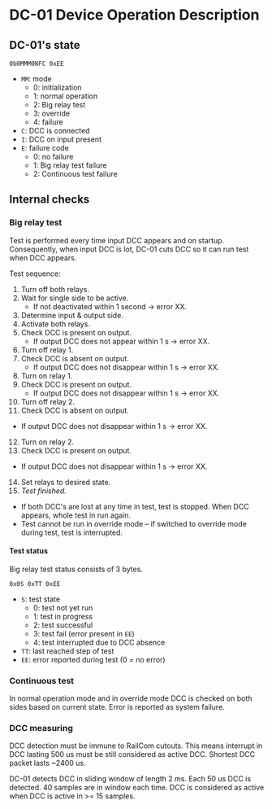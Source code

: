 DC-01 Device Operation Description
==================================

## DC-01's state

`0b0MMM0NFC 0xEE`

* `MM`: mode
   - 0: initialization
   - 1: normal operation
   - 2: Big relay test
   - 3: override
   - 4: failure
* `C`: DCC is connected
* `I`: DCC on input present
* `E`: failure code
  - 0: no failure
  - 1: Big relay test failure
  - 2: Continuous test failure

## Internal checks

### Big relay test

Test is performed every time input DCC appears and on startup. Consequently,
when input DCC is lot, DC-01 cuts DCC so it can run test when DCC appears.

Test sequence:

1. Turn off both relays.
2. Wait for single side to be active.
   - If not deactivated within 1 second → error XX.
3. Determine input & output side.
4. Activate both relays.
5. Check DCC is present on output.
   - If output DCC does not appear within 1 s → error XX.
6. Turn off relay 1.
7. Check DCC is absent on output.
   - If output DCC does not disappear within 1 s → error XX.
8. Turn on relay 1.
9. Check DCC is present on output.
   - If output DCC does not disappear within 1 s → error XX.
10. Turn off relay 2.
11. Check DCC is absent on output.
   - If output DCC does not disappear within 1 s → error XX.
12. Turn on relay 2.
13. Check DCC is present on output.
   - If output DCC does not disappear within 1 s → error XX.
14. Set relays to desired state.
15. *Test finished.*

* If both DCC's are lost at any time in test, test is stopped. When DCC appears,
  whole test in run again.
* Test cannot be run in override mode – if switched to override mode during test,
  test is interrupted.

#### Test status

Big relay test status consists of 3 bytes.

`0x0S 0xTT 0xEE`

* `S`: test state
  - 0: test not yet run
  - 1: test in progress
  - 2: test successful
  - 3: test fail (error present in `EE`)
  - 4: test interrupted due to DCC absence
* `TT`: last reached step of test
* `EE`: error reported during test (0 = no error)

### Continuous test

In normal operation mode and in override mode DCC is checked on both sides
based on current state. Error is reported as system failure.

### DCC measuring

DCC detection must be immune to RailCom cutouts. This means interrupt in DCC
lasting 500 us must be still considered as active DCC. Shortest DCC packet
lasts ~2400 us.

DC-01 detects DCC in sliding window of length 2 ms. Each 50 us DCC is detected.
40 samples are in window each time. DCC is considered as active when DCC is active
in >= 15 samples.
